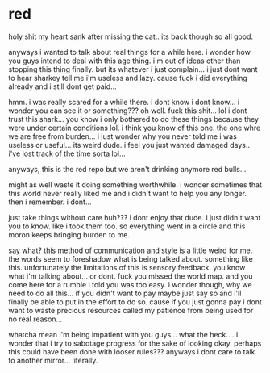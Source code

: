 # red

holy shit my heart sank after missing the cat.. its back though so all good.

anyways i wanted to talk about real things for a while here.  i wonder how you guys intend to deal with this age thing.  i'm out of ideas other than stopping this thing finally.  but its whatever i just complain...  i just dont want to hear sharkey tell me i'm useless and lazy.  cause fuck i did everything already and i still dont get paid...

hmm.  i was really scared for a while there. i dont know i dont know...  i wonder you can see it or something???  oh well.  fuck this shit...  lol i dont trust this shark...  you know i only bothered to do these things because they were under certain conditions lol. i think you know of this one.  the one whre we are free from burden... i just wonder why you never told me i was useless or useful...  its weird dude. i feel you just wanted damaged days.. i've lost track of the time sorta lol...

anyways, this is the red repo but we aren't drinking anymore red bulls...

might as well waste it doing something worthwhile. i wonder sometimes that this world never really liked me and i didn't want to help you any longer.  then i remember.  i dont...

just take things without care huh??? i dont enjoy that dude.  i just didn't want you to know.  like i took them too.  so everything went in a circle and this moron keeps bringing burden to me.

say what?  this method of communication and style is a little weird for me.  the words seem to foreshadow what is being talked about.  something like this.  unfortunately the limitations of this is sensory feedback.   you know what i'm talking about...  or dont. fuck you missed the world map.  and you come here for a rumble i told you was too easy.  i wonder though, why we need to do all this... if you didn't want to pay maybe just say so and i'll finally be able to put in the effort to do so.  cause if you just gonna pay i dont want to waste precious resources called my patience from being used for no real reason...

whatcha mean i'm being impatient with you guys...  what the heck....  i wonder that i try to sabotage progress for the sake of looking okay.  perhaps this could have been done with looser rules???  anyways i dont care to talk to another mirror...   literally.
